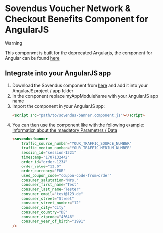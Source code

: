 # Sovendus Voucher Network & Checkout Benefits Component for AngularJS

> [!WARNING]
> This component is built for the deprecated Angularjs, the component for Angular can be found [here](https://github.com/Sovendus-GmbH/Sovendus-Voucher-Network-and-Checkout-Benefits-Component-for-Angular)

## Integrate into your AngularJS app
1. Download the Sovendus component from [here](https://raw.githubusercontent.com/Sovendus-GmbH/Sovendus-Voucher-Network-and-Checkout-Benefits-Component-for-AngularJS/main/sovendus-banner.component.js) and add it into your AngularJS project / app folder
2. In the component replace myAppModuleName with your AngularJS app name
3. Import the component in your AngularJS app:
    ```html
    <script src="path/to/sovendus-banner.component.js"></script>
    ```
2. You can then use the component like with the following example:
   [Information about the mandatory Parameters / Data](https://developer-hub.sovendus.com/Voucher-Network-Checkout-Benefits/Parameter)
    ```html
    <sovendus-banner
        traffic_source_number="YOUR_TRAFFIC_SOURCE_NUMBER"
        traffic_medium_number="YOUR_TRAFFIC_MEDIUM_NUMBER"
        session_id="session-1321"
        timestamp="1707132442"
        order_id="order-1234"
        order_value="12.6"
        order_currency="EUR"
        used_coupon_code="coupon-code-from-order"
        consumer_salutation="Mrs."
        consumer_first_name="Test"
        consumer_last_name="Tester"
        consumer_email="test@123.de"
        consumer_street="Street"
        consumer_street_number="12"
        consumer_city="City"
        consumer_country="DE"
        consumer_zipcode="45646"
        consumer_year_of_birth="1991"
    />
    ```
